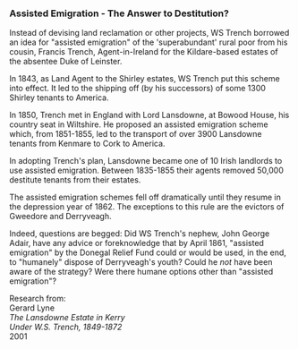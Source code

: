 ### Assisted Emigration - The Answer to Destitution?

Instead of devising land reclamation or other projects, WS Trench borrowed an idea for "assisted emigration" of the 'superabundant' rural poor from his cousin, Francis Trench, Agent-in-Ireland for the Kildare-based estates of the absentee Duke of Leinster.  

In 1843, as Land Agent to the Shirley estates, WS Trench put this scheme into effect. It led to the shipping off (by his successors) of some 1300 Shirley tenants to America.  

In 1850, Trench met in England with Lord Lansdowne, at Bowood House, his country seat in Wiltshire. He proposed an assisted emigration scheme which, from 1851-1855, led to the transport of over 3900 Lansdowne tenants from Kenmare to Cork to America.  

In adopting Trench's plan, Lansdowne became one of 10 Irish landlords to use assisted emigration. Between 1835-1855 their agents removed 50,000 destitute tenants from their estates.  

The assisted emigration schemes fell off dramatically until they resume in the depression year of 1862\. The exceptions to this rule are the evictors of Gweedore and Derryveagh.  

Indeed, questions are begged: Did WS Trench's nephew, John George Adair, have any advice or foreknowledge that by April 1861, "assisted emigration" by the Donegal Relief Fund could or would be used, in the end, to "humanely" dispose of Derryveagh's youth? Could he _not_ have been aware of the strategy? Were there humane options other than "assisted emigration"?  

Research from:  
Gerard Lyne  
_The Lansdowne Estate in Kerry_  
_Under W.S. Trench, 1849-1872_  
2001
